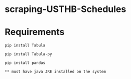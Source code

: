 # scraping-USTHB-Schedules

# Requirements #

```
pip install Tabula

pip install Tabula-py

pip install pandas

** must have java JRE installed on the system

```
